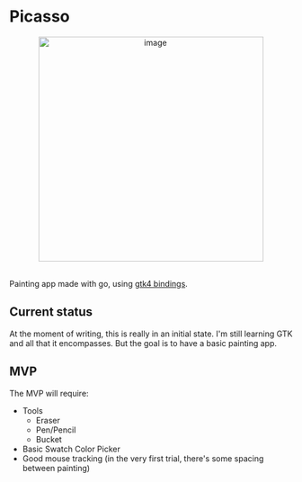 # Picasso
<div align="center">
  <img width="400" alt="image" src="https://github.com/LoyalPotato/picasso/assets/10759876/ab0e976e-f321-409b-bc32-1ab74f3c19ac">
</div>
<br>

Painting app made with go, using [gtk4 bindings](https://github.com/diamondburned/gotk4).

## Current status

At the moment of writing, this is really in an initial state. I'm still learning GTK and all that it encompasses. But the goal is to have a basic painting app.

## MVP

The MVP will require:

- Tools
  - Eraser
  - Pen/Pencil
  - Bucket
- Basic Swatch Color Picker
- Good mouse tracking (in the very first trial, there's some spacing between painting)
